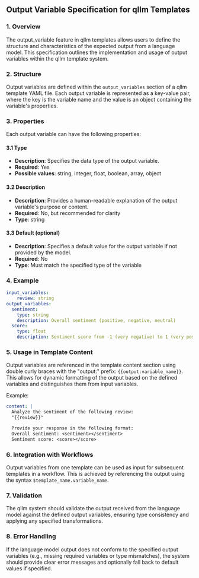 ## Output Variable Specification for qllm Templates

### 1. Overview

The output_variable feature in qllm templates allows users to define the structure and characteristics of the expected output from a language model. This specification outlines the implementation and usage of output variables within the qllm template system.

### 2. Structure

Output variables are defined within the `output_variables` section of a qllm template YAML file. Each output variable is represented as a key-value pair, where the key is the variable name and the value is an object containing the variable's properties.

### 3. Properties

Each output variable can have the following properties:

#### 3.1 Type
- **Description**: Specifies the data type of the output variable.
- **Required**: Yes
- **Possible values**: string, integer, float, boolean, array, object

#### 3.2 Description
- **Description**: Provides a human-readable explanation of the output variable's purpose or content.
- **Required**: No, but recommended for clarity
- **Type**: string

#### 3.3 Default (optional)
- **Description**: Specifies a default value for the output variable if not provided by the model.
- **Required**: No
- **Type**: Must match the specified type of the variable

### 4. Example

```yaml
input_variables:
    review: string
output_variables:
  sentiment:
    type: string
    description: Overall sentiment (positive, negative, neutral)
  score:
    type: float
    description: Sentiment score from -1 (very negative) to 1 (very positive)
```

### 5. Usage in Template Content

Output variables are referenced in the template content section using double curly braces with the "output:" prefix: `{{output:variable_name}}`. This allows for dynamic formatting of the output based on the defined variables and distinguishes them from input variables.

Example:

```yaml
content: |
  Analyze the sentiment of the following review:
  "{{review}}"

  Provide your response in the following format:
  Overall sentiment: <sentiment></sentiment>
  Sentiment score: <score></score>
```

### 6. Integration with Workflows

Output variables from one template can be used as input for subsequent templates in a workflow. This is achieved by referencing the output using the syntax `$template_name.variable_name`.

### 7. Validation

The qllm system should validate the output received from the language model against the defined output variables, ensuring type consistency and applying any specified transformations.

### 8. Error Handling

If the language model output does not conform to the specified output variables (e.g., missing required variables or type mismatches), the system should provide clear error messages and optionally fall back to default values if specified.
